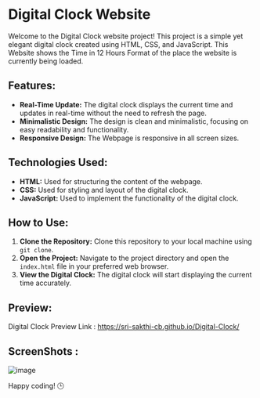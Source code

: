 # Digital Clock Website

Welcome to the Digital Clock website project! This project is a simple yet elegant digital clock created using HTML, CSS, and JavaScript. 
This Website shows the Time in 12 Hours Format of the place the website is currently being loaded.

## Features:
- **Real-Time Update:** The digital clock displays the current time and updates in real-time without the need to refresh the page.
- **Minimalistic Design:** The design is clean and minimalistic, focusing on easy readability and functionality.
- **Responsive Design:** The Webpage is responsive in all screen sizes.

## Technologies Used:
- **HTML:** Used for structuring the content of the webpage.
- **CSS:** Used for styling and layout of the digital clock.
- **JavaScript:** Used to implement the functionality of the digital clock.

## How to Use:
1. **Clone the Repository:** Clone this repository to your local machine using `git clone`.
2. **Open the Project:** Navigate to the project directory and open the `index.html` file in your preferred web browser.
3. **View the Digital Clock:** The digital clock will start displaying the current time accurately.

## Preview:

Digital Clock Preview Link : https://sri-sakthi-cb.github.io/Digital-Clock/

## ScreenShots :

![image](https://github.com/Sri-Sakthi-CB/Digital-Clock/assets/95374074/d842aa14-9435-48f6-8369-6a020f720593)


Happy coding! 🕒

